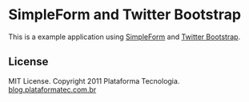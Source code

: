 # SimpleForm and Twitter Bootstrap

This is a example application using [SimpleForm](https://github.com/plataformatec/simple_form)
and [Twitter Bootstrap](http://twitter.github.com/bootstrap).

## License

MIT License. Copyright 2011 Plataforma Tecnologia. [blog.plataformatec.com.br](http://blog.plataformatec.com.br)
